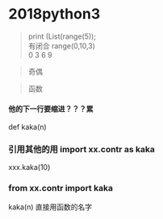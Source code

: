 # 2018python3
> print (List(range(5));    
有闭合
>  range(0,10,3)  
0  3  6  9


>  奇偶

> 函数
####   他的下一行要缩进？？？累
def    kaka(n)
   
   
###   引用其他的用  import   xx.contr  as  kaka
   xxx.kaka(10)
   
###   from xx.contr import  kaka
kaka(n)  直接用函数的名字

